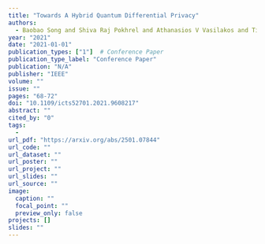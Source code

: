 ```yaml
---
title: "Towards A Hybrid Quantum Differential Privacy"
authors:
  - Baobao Song and Shiva Raj Pokhrel and Athanasios V Vasilakos and Tianqing Zhu and Gang Li
year: "2021"
date: "2021-01-01"
publication_types: ["1"]  # Conference Paper
publication_type_label: "Conference Paper"
publication: "N/A"
publisher: "IEEE"
volume: ""
issue: ""
pages: "68-72"
doi: "10.1109/icts52701.2021.9608217"
abstract: ""
cited_by: "0"
tags:
  - 
url_pdf: "https://arxiv.org/abs/2501.07844"
url_code: ""
url_dataset: ""
url_poster: ""
url_project: ""
url_slides: ""
url_source: ""
image:
  caption: ""
  focal_point: ""
  preview_only: false
projects: []
slides: ""
---
```

